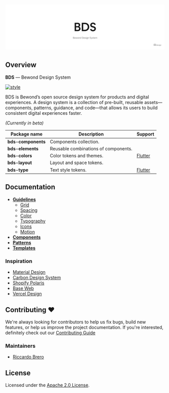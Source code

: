 <h1 align="center">
  <picture>
    <source media="(prefers-color-scheme: dark)" srcset="/docs/assets/BDS/BDS_dark.png">
    <img alt="BDS (Bewond Design System)" src="/docs/assets/BDS/BDS.png">
  </picture>
</h1>

## Overview

**BDS** — Bewond Design System

[![style](https://img.shields.io/badge/style-Bewond%20Design%20System-blue)](https://github.com/Bewond/design-system)

BDS is Bewond’s open source design system for products and digital experiences. A design system is a collection of pre-built, reusable assets—components, patterns, guidance, and code—that allows its users to build consistent digital experiences faster.

*(Currently in beta)*

| Package name | Description | Support |
|---|---|---|
| **bds-components** | Components collection. |  |
| **bds-elements** | Reusable combinations of components. |  |
| **bds-colors** | Color tokens and themes. | [Flutter](/packages/bds_colors) |
| **bds-layout** | Layout and space tokens. |  |
| **bds-type** | Text style tokens. | [Flutter](/packages/bds_type) |

## Documentation

- **[Guidelines](https://bewond.com/design/bds/guidelines)**
  - [Grid](https://bewond.com/design/bds/grid)
  - [Spacing](https://bewond.com/design/bds/spacing)
  - [Color](https://bewond.com/design/bds/color)
  - [Typography](https://bewond.com/design/bds/typography)
  - [Icons](https://bewond.com/design/bds/icons)
  - [Motion](https://bewond.com/design/bds/motion)
- **[Components](https://bewond.com/design/bds/components)**
- **[Patterns](https://bewond.com/design/bds/patterns)**
- **[Templates](https://bewond.com/design/bds/templates)**

### Inspiration

- [Material Design](https://material.io/)
- [Carbon Design System](https://www.carbondesignsystem.com/)
- [Shopify Polaris](https://polaris.shopify.com/)
- [Base Web](https://baseweb.design/)
- [Vercel Design](https://vercel.com/design)

## Contributing ❤️

We're always looking for contributors to help us fix bugs, build new features, or help us improve the project documentation. If you're interested, definitely check out our [Contributing Guide](/.github/CONTRIBUTING.md)

### Maintainers

- [Riccardo Brero](https://github.com/Riki1312)

## License

Licensed under the [Apache 2.0 License](/LICENSE).
